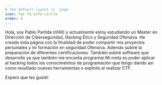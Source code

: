 ```yaml
---
# the default layout is 'page'
icon: fas fa-info-circle
order: 4
---
```


Hola, soy Pablo Partida (nf4ll) y actualmente estoy estudiando un Máster en Dirección de Ciberseguridad, Hacking Ético y Seguridad Ofensiva. He creado esta página con la finalidad de poder compartir mis proyectos personales y mi formación en seguridad Ofensiva. Además subiré la preparación de diferentes certificaciones.
También subiré software que desarrolle ya que también me encanta programar.Mi meta es poder aplicar al hacking todos los conocimeintos de programación que tengo dando así como resultado nuevas herramientas o exploits al realizar CTF.

Espero que les guste!
